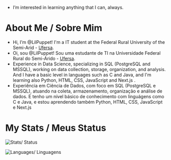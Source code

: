 - I’m interested in learning anything that I can, always.

<h1>About Me / Sobre Mim</h1>

<p>
  <ul>
    <li> Hi, I’m @LilPuppet! I'm a IT student at the Federal Rural University of the Semi-Arid - <a href="https://ufersa.edu.br/" target="_blank" rel="external">Ufersa</a>.</li>
    <li> Oi, sou @LilPuppet! Sou uma estudante de TI na Universidade Federal Rural do Semi-Árido - <a href="https://ufersa.edu.br/" target="_blank" rel="external">Ufersa</a>.</li>
    <li> Experience in Data Science, specializing in SQL (PostgreSQL and MSSQL), working on data collection, storage, organization, and analysis. And I have a basic level in languages such as C and Java, and I'm learning also Python, HTML, CSS, JavaScript and Next.js . </li>
    <li> Experiência em Ciência de Dados, com foco em SQL (PostgreSQL e MSSQL), atuando na coleta, armazenamento, organização e análise de dados. E tenho um nível básico de conhecimento com linguágens como C e Java, e estou aprendendo também Python, HTML, CSS, JavaScript e Next.js</li>
  </ul>
</p>

<h1>My Stats / Meus Status</h1>

![Stats/ Status](https://github-readme-stats.vercel.app/api?username=LilPuppet&theme=tokyonight&show_icons=true&hide_border=false&count_private=true)

![Languages/ Linguagens](https://github-readme-stats.vercel.app/api/top-langs/?username=LilPuppet&theme=tokyonight&show_icons=true&hide_border=false&layout=compact)

<!---
LilPuppet/LilPuppet is a ✨ special ✨ repository because its `README.md` (this file) appears on your GitHub profile.
You can click the Preview link to take a look at your changes.
--->
